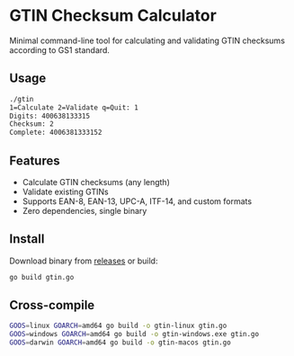 # GTIN Checksum Calculator

Minimal command-line tool for calculating and validating GTIN checksums according to GS1 standard.

## Usage

```bash
./gtin
1=Calculate 2=Validate q=Quit: 1
Digits: 400638133315
Checksum: 2
Complete: 4006381333152
```

## Features

- Calculate GTIN checksums (any length)
- Validate existing GTINs
- Supports EAN-8, EAN-13, UPC-A, ITF-14, and custom formats
- Zero dependencies, single binary

## Install

Download binary from [releases](https://github.com/noahjeana/gtin-calculator/releases) or build:

```bash
go build gtin.go
```

## Cross-compile

```bash
GOOS=linux GOARCH=amd64 go build -o gtin-linux gtin.go
GOOS=windows GOARCH=amd64 go build -o gtin-windows.exe gtin.go  
GOOS=darwin GOARCH=amd64 go build -o gtin-macos gtin.go
```


